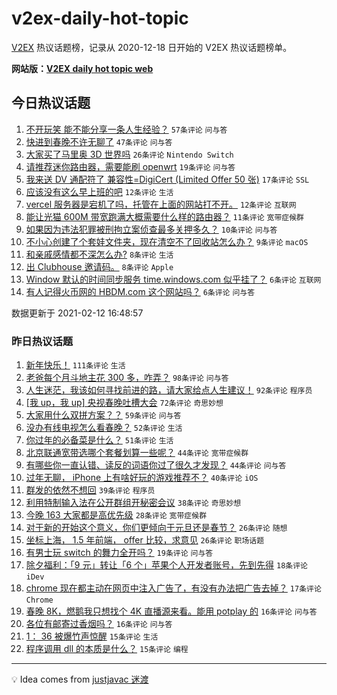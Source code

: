 # v2ex-daily-hot-topic

[V2EX](https://www.v2ex.com/) 热议话题榜，记录从 2020-12-18 日开始的 V2EX 热议话题榜单。

**网站版：[V2EX daily hot topic web](https://realleonardo.github.io/v2ex-daily-hot-topic-web/)**

## 今日热议话题

<!-- TODAY BEGIN -->

1. [不开玩笑 能不能分享一条人生经验？](https://www.v2ex.com/t/753038) `57条评论` `问与答`
1. [快进到春晚不许无聊了](https://www.v2ex.com/t/753020) `47条评论` `问与答`
1. [大家买了马里奥 3D 世界吗](https://www.v2ex.com/t/753010) `26条评论` `Nintendo Switch`
1. [请推荐迷你路由器，需要能刷 openwrt](https://www.v2ex.com/t/753015) `19条评论` `问与答`
1. [我来送 DV 通配符了 兼容性=DigiCert (Limited Offer 50 张)](https://www.v2ex.com/t/753028) `17条评论` `SSL`
1. [应该没有这么早上班的吧](https://www.v2ex.com/t/753014) `12条评论` `生活`
1. [vercel 服务器是宕机了吗，托管在上面的网站打不开。](https://www.v2ex.com/t/753009) `12条评论` `互联网`
1. [能让光猫 600M 带宽跑满大概需要什么样的路由器？](https://www.v2ex.com/t/753030) `11条评论` `宽带症候群`
1. [如果因为违法犯罪被刑拘立案侦查最多关押多久？](https://www.v2ex.com/t/753008) `10条评论` `问与答`
1. [不小心创建了个套娃文件夹，现在清空不了回收站怎么办？](https://www.v2ex.com/t/753021) `9条评论` `macOS`
1. [和亲戚感情都不深怎么办?](https://www.v2ex.com/t/753040) `8条评论` `生活`
1. [出 Clubhouse 邀请码。](https://www.v2ex.com/t/753016) `8条评论` `Apple`
1. [Window 默认的时间同步服务 time.windows.com 似乎挂了？](https://www.v2ex.com/t/753041) `6条评论` `互联网`
1. [有人记得火币网的 HBDM.com 这个网站吗？](https://www.v2ex.com/t/753011) `6条评论` `问与答`

数据更新于 2021-02-12 16:48:57

<!-- TODAY END -->

### 昨日热议话题

<!-- YESTERDAY BEGIN -->

1. [新年快乐！](https://www.v2ex.com/t/752906) `111条评论` `生活`
1. [老爸每个月斗地主花 300 多，咋弄？](https://www.v2ex.com/t/752903) `98条评论` `问与答`
1. [人生迷茫，我该如何寻找前进的路，请大家给点人生建议！](https://www.v2ex.com/t/752959) `92条评论` `程序员`
1. [[我 up，我 up] 央视春晚吐槽大会](https://www.v2ex.com/t/752980) `72条评论` `奇思妙想`
1. [大家用什么双拼方案？？](https://www.v2ex.com/t/752937) `59条评论` `问与答`
1. [没办有线电视怎么看春晚？](https://www.v2ex.com/t/752939) `52条评论` `生活`
1. [你过年的必备菜是什么？](https://www.v2ex.com/t/752922) `51条评论` `生活`
1. [北京联通宽带选哪个套餐划算一些呢？](https://www.v2ex.com/t/752927) `44条评论` `宽带症候群`
1. [有哪些你一直认错、读反的词语你过了很久才发现？](https://www.v2ex.com/t/752905) `44条评论` `问与答`
1. [过年无聊， iPhone 上有啥好玩的游戏推荐不？](https://www.v2ex.com/t/752924) `40条评论` `iOS`
1. [群发的依然不想回](https://www.v2ex.com/t/752978) `39条评论` `程序员`
1. [利用特制输入法在公开群组开秘密会议](https://www.v2ex.com/t/752961) `38条评论` `奇思妙想`
1. [今晚 163 大家都是高优先级](https://www.v2ex.com/t/752970) `28条评论` `宽带症候群`
1. [对于新的开始这个意义，你们更倾向于元旦还是春节？](https://www.v2ex.com/t/752956) `26条评论` `随想`
1. [坐标上海， 1.5 年前端， offer 比较，求意见](https://www.v2ex.com/t/752950) `26条评论` `职场话题`
1. [有男士玩 switch 的舞力全开吗？](https://www.v2ex.com/t/752919) `19条评论` `问与答`
1. [除夕福利：「9 元」转让「6 个」苹果个人开发者账号，先到先得](https://www.v2ex.com/t/752953) `18条评论` `iDev`
1. [chrome 现在都主动在网页中注入广告了，有没有办法把广告去掉？](https://www.v2ex.com/t/752958) `17条评论` `Chrome`
1. [春晚 8K，燃鹅我只想找个 4K 直播源来看。能用 potplay 的](https://www.v2ex.com/t/752966) `16条评论` `问与答`
1. [各位有邮寄过香烟吗？](https://www.v2ex.com/t/752912) `16条评论` `问与答`
1. [1： 36 被爆竹声惊醒](https://www.v2ex.com/t/753003) `15条评论` `生活`
1. [程序调用 dll 的本质是什么？](https://www.v2ex.com/t/752972) `15条评论` `编程`

<!-- YESTERDAY END -->

---

💡 Idea comes from [justjavac 迷渡](https://github.com/justjavac/)
